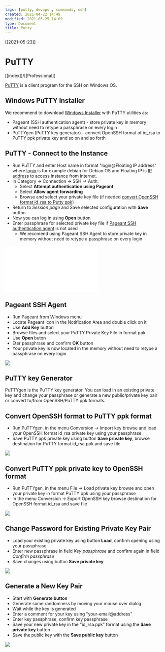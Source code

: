 ```yaml
---
tags: [putty, devops , commands, ssh]  
created: 2021-04-22 14:49
modified: 2021-05-25 14:09
type: Document
title: Putty
---
```

[[2021-05-23]]
# PuTTY

[[index]]/[[Professional]]





[PuTTY](https://www.chiark.greenend.org.uk/~sgtatham/putty/faq.html#faq-what) is a client program for the SSH on Windows OS.

## Windows PuTTY Installer
We recommend to download [Windows Installer](https://www.chiark.greenend.org.uk/~sgtatham/putty/latest.html) with PuTTY utilities as:
* Pageant (SSH authentication agent) - store private key in memory without need to retype a passphrase on every login
* PuTTYgen (PuTTY key generator) - convert OpenSSH format of id_rsa to PuTTY ppk private key and so on and so forth

## PuTTY - Connect to the Instance

* Run PuTTY and enter Host name in format "login@Floating IP address" where [login](/quick-start#create-virtual-machine-instance) is for example debian for Debian OS and Floating IP is [IP address](/quick-start/#associate-floating-ip) to access instance from internet.
* In Category -> Connection -> SSH -> Auth:
  *  Select **Attempt authentication using Pageant**
  *  Select **Allow agent forwarding**
  *  Browse and select your private key file (if needed [convert OpenSSH format id_rsa to Putty ppk](#convert-openssh-format-to-putty-ppk-format))
* Return to *Session page* and Save selected configuration with **Save** button
* Now you can log in using **Open** button
* Enter passphrase for selected private key file if [Pageant SSH authentication agent](#pageant-ssh-agent) is not used
  *  We recomend using Pageant SSH Agent to store private key in memory without need to retype a passphrase on every login

![](putty-connect2instance.png.md)

## Pageant SSH Agent

* Run Pageant from Windows menu
* Locate Pageant icon in the Notification Area and double click on it
* Use **Add Key** button
* Browse files and select your PuTTY Private Key File in format ppk
* Use **Open** buton
* Eter passphrase and confirm **OK** button
* Your private key is now located in the memory without need to retype a passphrase on every login

![](/putty/images/pageant-add-key.png)

## PuTTY key Generator

PuTTYgen is the PuTTY key generator. You can load in an existing private key and change your passphrase or generate a new public/private key pair or convert to/from OpenSSH/PuTTY ppk formats.

## Convert OpenSSH format to PuTTY ppk format

* Run PuTTYgen, in the menu Conversion -> Import key browse and load your OpenSSH format id_rsa private key using your passphrase
* Save PuTTY ppk private key using button **Save private key**, browse destination for PuTTY format id_rsa.ppk and save file

![](/putty/images/puttygen-openssh2ppk.png)

## Convert PuTTY ppk private key to OpenSSH format

* Run PuTTYgen, in the menu File -> Load private key browse and open your private key in format PuTTY ppk using your passphrase
* In the menu Conversion -> Export OpenSSH key browse destination for OpenSSH format id_rsa and save file

![](/putty/images/puttygen-ppk2openssh.png)

## Change Password for Existing Private Key Pair

* Load your existing private key using button **Load**, confirm opening using your passphrase
* Enter new passphrase in field *Key passphrase* and confirm again in field *Confirm passphrase*
* Save changes using button **Save private key**

![](/putty/images/puttygen-passphrase.png)

## Generate a New Key Pair

* Start with **Generate button**
* Generate some randomness by moving your mouse over dialog
* Wait while the key is generated
* Enter a comment for your key using "your-email@address"
* Enter key passphrase, confirm key passphrase
* Save your new private key in the "id_rsa.ppk" format using the **Save private key** button
* Save the public key with the **Save public key** button

![](/putty/images/puttygen_new_key.png)
